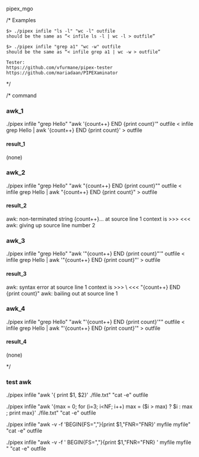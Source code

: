 pipex_mgo

/*
	Examples


	$> ./pipex infile "ls -l" "wc -l" outfile
	should be the same as “< infile ls -l | wc -l > outfile”

	$> ./pipex infile "grep a1" "wc -w" outfile
	should be the same as “< infile grep a1 | wc -w > outfile”

	Tester:
	https://github.com/vfurmane/pipex-tester
	https://github.com/mariadaan/PIPEXaminator
*/

/*
command

### awk_1
./pipex infile "grep Hello" "awk '{count++} END {print count}'" outfile
< infile grep Hello | awk '{count++} END {print count}' > outfile
#### result_1
(none)

### awk_2
./pipex infile "grep Hello" "awk \"{count++} END {print count}\"" outfile
< infile grep Hello | awk \"{count++} END {print count}\" > outfile
#### result_2
awk: non-terminated string {count++}... at source line 1
 context is
	 >>>  <<<
awk: giving up
 source line number 2

### awk_3
./pipex infile "grep Hello" "awk '\"{count++} END {print count}\"'" outfile
< infile grep Hello | awk '\"{count++} END {print count}\"' > outfile
#### result_3
awk: syntax error at source line 1
 context is
	 >>> \ <<< "{count++} END {print count}\"
awk: bailing out at source line 1

### awk_4
./pipex infile "grep Hello" "awk \"'{count++} END {print count}'\"" outfile
< infile grep Hello | awk \"'{count++} END {print count}'\" > outfile
#### result_4
(none)

*/

### test awk

./pipex infile "awk '{ print \$1, \$2}' ./file.txt" "cat -e" outfile

./pipex infile "awk '{max = 0; for (i=3; i<NF; i++) max = ($i > max) ? $i : max ; print max}' ./file.txt" "cat -e" outfile

./pipex infile "awk -v -f 'BEGIN{FS=","}{print $1,"FNR="FNR}' myfile myfile" "cat -e" outfile

./pipex infile "awk -v   -f  ' BEGIN{FS=\",\"}{print \$1,\"FNR=\"FNR}  '   myfile myfile " "cat -e" outfile
